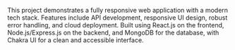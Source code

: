 This project demonstrates a fully responsive web application with a modern tech stack. Features include API development, responsive UI design, robust error handling, and cloud deployment. Built using React.js on the frontend, Node.js/Express.js on the backend, and MongoDB for the database, with Chakra UI for a clean and accessible interface.
